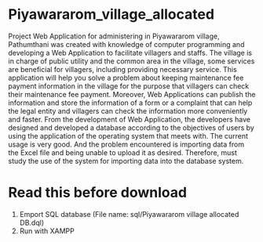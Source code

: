 # Piyawararom_village_allocated

  Project Web Application for administering in Piyawararom village, Pathumthani was 
created with knowledge of computer programming and developing a Web Application to 
facilitate villagers and staffs. The village is in charge of public utility and the common 
area in the village, some services are beneficial for villagers, including providing necessary 
service. This application will help you solve a problem about keeping maintenance fee 
payment information in the village for the purpose that villagers can check their 
maintenance fee payment. Moreover, Web Applications can publish the information and 
store the information of a form or a complaint that can help the legal entity and villagers 
can check the information more conveniently and faster. From the development of Web 
Application, the developers have designed and developed a database according to the 
objectives of users by using the application of the operating system that meets with. The 
current usage is very good. And the problem encountered is importing data from the Excel 
file and being unable to upload it as desired. Therefore, must study the use of the system 
for importing data into the database system.

# Read this before download

1. Emport SQL database (File name: sql/Piyawararom village allocated DB.dql)
2. Run with XAMPP
